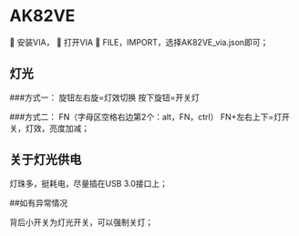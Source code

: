 # AK82VE
	安装VIA，
	打开VIA
	FILE，IMPORT，选择AK82VE_via.json即可；


## 灯光
###方式一：
旋钮左右旋=灯效切换
按下旋钮=开关灯

###方式二：
FN（字母区空格右边第2个：alt，FN，ctrl）
FN+左右上下=灯开关，灯效，亮度加减；

## 关于灯光供电

灯珠多，挺耗电，尽量插在USB 3.0接口上；


##如有异常情况

背后小开关为灯光开关，可以强制关灯；
